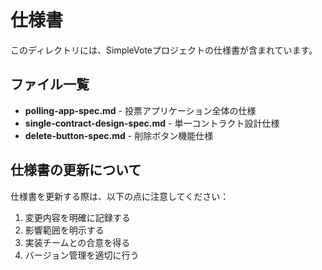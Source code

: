 # 仕様書

このディレクトリには、SimpleVoteプロジェクトの仕様書が含まれています。

## ファイル一覧

- **polling-app-spec.md** - 投票アプリケーション全体の仕様
- **single-contract-design-spec.md** - 単一コントラクト設計仕様
- **delete-button-spec.md** - 削除ボタン機能仕様

## 仕様書の更新について

仕様書を更新する際は、以下の点に注意してください：

1. 変更内容を明確に記録する
2. 影響範囲を明示する
3. 実装チームとの合意を得る
4. バージョン管理を適切に行う 